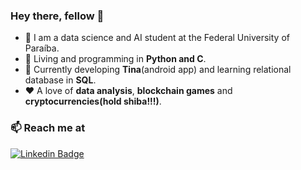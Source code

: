 ### Hey there, fellow 👋

- 🤖 I am a data science and AI student at the Federal University of Paraíba.
- 🐍 Living and programming in **Python and C**.
- 📲 Currently developing **Tina**(android app) and learning relational database in **SQL**.
- ❤️ A love of **data analysis**, **blockchain games** and **cryptocurrencies(hold shiba!!!)**.

### 📫 Reach me at 

[![Linkedin Badge](https://img.shields.io/badge/LinkedIn-0077B5?style=for-the-badge&logo=linkedin&logoColor=white&link=https://www.linkedin.com/in/artur-luis-273a1817a/)](https://www.linkedin.com/in/artur-luis-273a1817a/)

